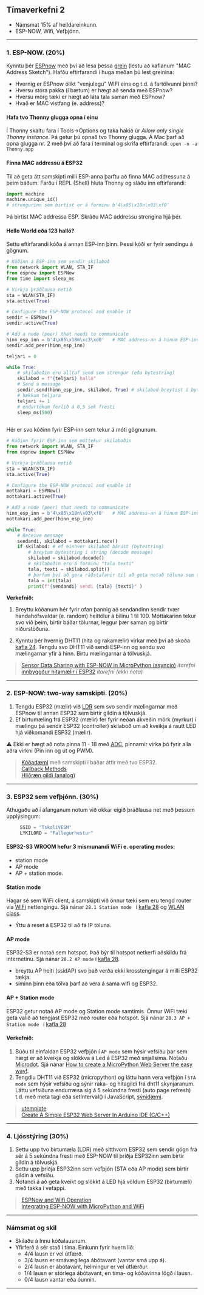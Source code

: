 ## Tímaverkefni 2 

- Námsmat 15% af heildareinkunn.
- ESP-NOW, Wifi, Vefþjónn.
  
---

### 1. ESP-NOW. (20%)
Kynntu þér [ESPnow](https://docs.micropython.org/en/latest/library/espnow.html)  með því að lesa þessa [grein](https://dronebotworkshop.com/esp-now/) (lestu að kaflanum "MAC Address Sketch"). Hafðu eftirfarandi í huga meðan þú lest greinina:
- Hvernig er ESPnow ólíkt "venjulegu" WIFI eins og t.d. á fartölvunni þinni?
- Hversu stóra pakka (í bætum) er hægt að senda með ESPnow?
- Hversu mörg tæki er hægt að láta tala saman með ESPnow?
- Hvað er MAC vistfang (e. address)?

#### Hafa tvo Thonny glugga opna í einu
Í Thonny skaltu fara í Tools->Options og taka hakið úr *Allow only single Thonny instance*. Þá getur þú opnað tvo Thonny glugga. Á Mac þarf að opna glugga nr. 2 með því að fara í terminal og skrifa eftirfarandi: `open -n -a Thonny.app`

#### Finna MAC addressu á ESP32
Til að geta átt samskipti milli ESP-anna þarftu að finna MAC addressuna á þeim báðum. Farðu í REPL (Shell) hluta Thonny og sláðu inn eftirfarandi:
```python
import machine
machine.unique_id()
# strengurinn sem birtist er á forminu b'4\x85\x18n\x03\xf0'
```
Þá birtist MAC addressa ESP. Skráðu MAC addressu strengina hjá þér.

#### Hello World eða 123 halló?
Settu eftirfarandi kóða á annan ESP-inn þinn. Þessi kóði er fyrir sendingu á gögnum.
```python
# Kóðinn á ESP-inn sem sendir skilaboð
from network import WLAN, STA_IF
from espnow import ESPNow
from time import sleep_ms

# Virkja þráðlausa netið
sta = WLAN(STA_IF)
sta.active(True)

# Configure the ESP-NOW protocol and enable it
sendir = ESPNow()
sendir.active(True)

# Add a node (peer) that needs to communicate
hinn_esp_inn = b'4\x85\x18m\xc3\xd0'   # MAC address-an á hinum ESP-inum (móttakaranum)
sendir.add_peer(hinn_esp_inn)

teljari = 0

while True:
    # skilaboðin eru alltaf send sem strengur (eða bytestring) 
    skilabod = f"{teljari} halló"
    # Send a message
    sendir.send(hinn_esp_inn, skilabod, True) # skilabod breytist í bytestring við sendingu
    # hækkum teljara
    teljari += 1
    # endurtökum ferlið á 0,5 sek fresti
    sleep_ms(500)
  
```
Hér er svo kóðinn fyrir ESP-inn sem tekur á móti gögnunum.

```python
# Kóðinn fyrir ESP-inn sem móttekur skilaboðin
from network import WLAN, STA_IF
from espnow import ESPNow

# Virkja þráðlausa netið
sta = WLAN(STA_IF)
sta.active(True)

# Configure the ESP-NOW protocol and enable it
mottakari = ESPNow()
mottakari.active(True)

# Add a node (peer) that needs to communicate
hinn_esp_inn = b'4\x85\x18n\x03\xf0'   # MAC address-an á hinum ESP-inum (sendananum)
mottakari.add_peer(hinn_esp_inn)

while True:
    # Receive message
    sendandi, skilabod = mottakari.recv()
    if skilabod: # ef einhver skilaboð bárust (bytestring)
        # breytum bytestring í string (decode message)
        skilabod = skilabod.decode()  
        # skilaboðin eru á forminu "tala texti" 
        tala, texti = skilabod.split()
        # þurfum því að gera ráðstafanir til að geta notað töluna sem tölu
        tala = int(tala)
        print(f"{sendandi} sendi {tala} {texti}" )
```

**Verkefnið:**

1. Breyttu kóðanum hér fyrir ofan þannig að sendandinn sendir tvær handahófsvaldar (e. random) heiltölur á bilinu 1 til 100. Móttakarinn tekur svo við þeim, birtir báðar tölurnar, leggur þær saman og birtir niðurstöðuna.

2. Kynntu þér hvernig DHT11 (hita og rakamælir) virkar með því að skoða [kafla 24](https://github.com/VESM3/IOT/blob/main/Efni/Python_Tutorial_framleidandi.pdf). Tengdu svo DHT11 við sendi ESP-inn og sendu svo mælingarnar yfir á hinn. Birtu mælingarnar á tölvuskjá.

> [Sensor Data Sharing with ESP-NOW in MicroPython (asyncio)](https://www.donskytech.com/sensor-data-sharing-with-esp-now-in-micropython/)  _ítarefni_ <br> 
> [innbyggður hitamælir í ESP32](https://docs.espressif.com/projects/esp-idf/en/latest/esp32s3/api-reference/peripherals/temp_sensor.html) _ítarefni (ekki nota)_

<!--
Þú finnur **dht** klasann [hér](https://github.com/Freenove/Freenove_Ultimate_Starter_Kit_for_ESP32_S3/blob/main/Python/Python_Libraries/dht.py).
-->

---

### 2. ESP-NOW: two-way samskipti. (20%)

1. Tengdu ESP32 (mælir) við [LDR](https://www.donskytech.com/micropython-read-ldr-or-photoresistor/) sem svo sendir mælingarnar með ESPnow til annan ESP32 sem birtir gildin á tölvuskjá.
1. Ef birtumæling frá ESP32 (mælir) fer fyrir neðan ákveðin mörk (myrkur) í mælingu þá sendir ESP32 (controller) skilaboð um að kveikja á rautt LED hjá viðkomandi ESP32 (mælir). 


:warning: Ekki er hægt að nota pinna 11 - 18 með [ADC](https://github.com/VESM2VT/ESP32/blob/main/kennsluefni/analog.md#lesið-frá-pinna), pinnarnir virka þó fyrir alla aðra virkni (Pin inn og út og PWM).

> [Kóðadæmi](https://github.com/VESM3/IOT/tree/main/Kodi/ESPNow) með samskipti í báðar áttir með tvo ESP32. <br>
> [Callback Methods](https://docs.micropython.org/en/latest/library/espnow.html#callback-methods) <br>
> [Hliðræn gildi (analog)](https://github.com/VESM2VT/ESP32/blob/main/kennsluefni/analog.md)

---

### 3. ESP32 sem vefþjónn. (30%)  

Athugaðu að í áfanganum notum við okkar eigið þráðlausa net með þessum upplýsingum:
```python
     SSID = "TskoliVESM"
     LYKILORD = "Fallegurhestur"
```

#### ESP32-S3 WROOM hefur 3 mismunandi WiFi e. operating modes: 
- station mode
- AP mode 
- AP + station mode.

#### Station mode
Hagar sé sem WiFi client, á samskipti við önnur tæki sem eru tengd router via [WiFi](https://docs.micropython.org/en/latest/esp32/quickref.html#wlan) nettengingu. Sjá nánar `28.1 Station mode ` í [kafla 28](https://github.com/VESM3/IOT/blob/main/Efni/Python_Tutorial_framleidandi.pdf) og [WLAN class](https://docs.micropython.org/en/latest/library/network.WLAN.html).

 - Ýttu á reset á ESP32 til að fá IP töluna.

#### AP mode
ESP32-S3 er notað sem hotspot. Það býr til hotspot netkerfi aðskildu frá internetinu.
Sjá nánar `28.2 AP mode` í [kafla 28](https://github.com/VESM3/IOT/blob/main/Efni/Python_Tutorial_framleidandi.pdf).

- breyttu AP heiti (ssidAP) svo það verða ekki krosstengingar á milli ESP32 tækja.
- síminn þinn eða tölva þarf að vera á sama wifi og ESP32.

#### AP + Station mode
ESP32 getur notað AP mode og Station mode samtímis. Önnur WiFi tæki geta valið að tengjast ESP32 með router eða hotspot. Sjá nánar `28.3 AP + Station mode ` í [kafla 28](https://github.com/VESM3/IOT/blob/main/Efni/Python_Tutorial_framleidandi.pdf)


#### Verkefnið:

1. Búðu til einfaldan ESP32 vefþjón í `AP mode` sem hýsir vefsíðu þar sem hægt er að kveikja og slökkva á Led á ESP32 með snjallsíma. Notaðu [Microdot](https://microdot.readthedocs.io/en/latest/intro.html#running-with-micropython). Sjá nánar [How to create a MicroPython Web Server the easy way!](https://www.donskytech.com/how-to-create-a-micropython-web-server-the-easy-way/).
1. Tengdlu DHT11 við ESP32 (micropython) og láttu hann vera vefþjón í `STA mode` sem hýsir vefsíðu og sýnir raka- og hitagildi frá dht11 skynjaranum. Láttu vefsíðuna endurræsa sig á 5 sekúndna fresti (auto page refresh) t.d. með meta tagi eða setInterval() í JavaScript, [sýnidæmi](https://lastminuteengineers.com/esp32-dht11-dht22-web-server-tutorial/).

> [utemplate](https://github.com/pfalcon/utemplate) <br>
> [Create A Simple ESP32 Web Server In Arduino IDE (C/C++)](https://lastminuteengineers.com/creating-esp32-web-server-arduino-ide/)

---

### 4. Ljósstýring (30%) 

1. Settu upp tvo birtumæla (LDR) með sitthvorn ESP32 sem sendir gögn frá sér á 5 sekúndna fresti með ESP-NOW til þriðja ESP32inn sem birtir gildin á tölvuskjá. 
1. Settu upp þriðja ESP32inn sem vefþjón (STA eða AP mode) sem birtir gildin á vefsíðu.
1. Notandi á að geta kveikt og slökkt á LED hjá völdum ESP32 (birtumæli) með takka í vefappi. 

> [ESPNow and Wifi Operation](https://docs.micropython.org/en/latest/library/espnow.html#espnow-and-wifi-operation) <br>
> [Integrating ESP-NOW with MicroPython and WiFi](https://www.donskytech.com/esp-now-micropython-wifi-mqtt/)

<!-- [espnow-wifi-mqtt](https://www.donskytech.com/category/micropython/) -->

<!--
C++
- ESP32 getur haft Access point (AP) og station (STA) samtímis. þessi stilling (dual mode) kallast `WIFI_AP_STA` sjá [sýnidæmi](https://linuxhint.com/esp32-both-access-station-points/#:~:text=The%20above%20two%20modes%20access,network%20to%20which%20ESP32%20connects). 
- [Communication between two ESP32 via WiFi](https://www.aranacorp.com/en/communication-between-two-esp32-via-wifi/)
-->


<!--
### 5. Sleepmode (10%) _Vantar að laga að micropython_
**sleep mode hefur áhrif á wifi** sjá: [ESPNOW og wifi](https://docs.micropython.org/en/latest/library/espnow.html#espnow-and-wifi-operation)

Ef þú ætlar að nota t.d. batterí með ESP32 þá skiptir hvert mA máli. Settu ESP32 í deep sleep mode, en láttu ESP32 vakna á 5 sekúndna fresti til að kveikja á eða slökkva á LED til skiptis, haltu einnig utan um fjölda skipta sem kveikt er á LED með teljara og birtu í Serial Monitor. Settu svo ESP32 aftur í deep sleep.

- [Insight Into ESP32 Sleep Modes & Their Power Consumption](https://lastminuteengineers.com/esp32-sleep-modes-power-consumption/)
- [ESP32 Deep Sleep & Its Wake-up Sources](https://lastminuteengineers.com/esp32-deep-sleep-wakeup-sources/)

> _Ítarefni - Interrupts:_ [Arduino Interrupts Tutorial](https://roboticsbackend.com/arduino-interrupts/) og [Configuring & Handling ESP32 GPIO Interrupts In Arduino IDE](https://lastminuteengineers.com/handling-esp32-gpio-interrupts-tutorial/) 
-->

---

### Námsmat og skil

- Skilaðu á Innu kóðalausnum.
- Yfirferð á sér stað í tíma. Einkunn fyrir hvern lið: 
    - 4/4 lausn er vel útfærð.
    - 3/4 lausn er smávægilega ábótavant (vantar smá upp á).
    - 2/4 lausn er ábótavant, helmingur er vel útfærður.
    - 1/4 lausn er stórlega ábótavant, en tíma- og kóðavinna lögð í lausn.
    - 0/4 lausn vantar eða óunnin.

---
